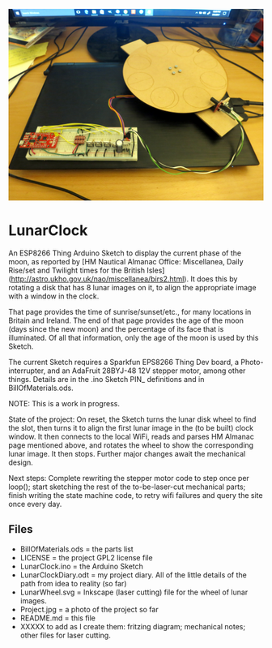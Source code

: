 ![The Project so far](https://github.com/bneedhamia/LunarClock/blob/master/Project.jpg "The Project so far")
# LunarClock
An ESP8266 Thing Arduino Sketch to display the current phase of the moon,
as reported by
[HM Nautical Almanac Office: Miscellanea, Daily Rise/set and Twilight times for the British Isles]
(http://astro.ukho.gov.uk/nao/miscellanea/birs2.html). It does this by rotating a disk
that has 8 lunar images on it, to align the appropriate image with a window in the clock.

That page provides the time of sunrise/sunset/etc., for many locations in Britain and Ireland.
The end of that page provides the age of the moon (days since the new moon) and
the percentage of its face that is illuminated. Of all that information, only the age of the moon
is used by this Sketch.

The current Sketch requires a Sparkfun EPS8266 Thing Dev board, a Photo-interrupter,
and an AdaFruit 28BYJ-48 12V stepper motor, among other things.
Details are in the .ino Sketch PIN_ definitions and in BillOfMaterials.ods.

NOTE: This is a work in progress.

State of the project: On reset, the Sketch turns the lunar disk wheel to find the slot, then turns it to align
the first lunar image in the (to be built) clock window. It then connects to the local WiFi,
reads and parses HM Almanac page mentioned above, and rotates the wheel to show the corresponding
lunar image. It then stops. Further major changes await the mechanical design.

Next steps: Complete rewriting the stepper motor code to step once per loop();
start sketching the rest of the to-be-laser-cut mechanical parts;
finish writing the state machine code, to retry wifi failures and query the site once every day.

## Files
* BillOfMaterials.ods = the parts list
* LICENSE = the project GPL2 license file
* LunarClock.ino = the Arduino Sketch
* LunarClockDiary.odt = my project diary.  All of the little details of the path from idea to reality (so far)
* LunarWheel.svg = Inkscape (laser cutting) file for the wheel of lunar images.
* Project.jpg = a photo of the project so far
* README.md = this file
* XXXXX to add as I create them: fritzing diagram; mechanical notes; other files for laser cutting.
